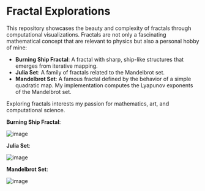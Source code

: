 # Fractal Explorations

This repository showcases the beauty and complexity of fractals through computational visualizations. Fractals are not only a fascinating mathematical concept that are relevant to physics but also a personal hobby of mine:

- **Burning Ship Fractal**: A fractal with sharp, ship-like structures that emerges from iterative mapping.
- **Julia Set**: A family of fractals related to the Mandelbrot set.
- **Mandelbrot Set**: A famous fractal defined by the behavior of a simple quadratic map. My implementation computes the Lyapunov exponents of the Mandelbrot set.

Exploring fractals interests my passion for mathematics, art, and computational science.

**Burning Ship Fractal**:

![image](https://github.com/user-attachments/assets/76ea0ec2-ea26-4ca8-84fb-6b6fe8359b2d)

**Julia Set**:

![image](https://github.com/user-attachments/assets/958b9a06-40e5-4174-af7f-b0a1a79b86f1)

**Mandelbrot Set**:

![image](https://github.com/user-attachments/assets/a7598777-b1b2-487d-83a4-1ccfb2cbf3c4)
